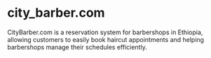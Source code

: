 # city_barber.com
CityBarber.com is a reservation system for barbershops in Ethiopia, allowing customers to easily book haircut appointments and helping barbershops manage their schedules efficiently.
